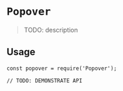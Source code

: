 # `Popover`

> TODO: description

## Usage

```
const popover = require('Popover');

// TODO: DEMONSTRATE API
```
